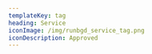 ```yaml
---
templateKey: tag
heading: Service
iconImage: /img/runbgd_service_tag.png
iconDescription: Approved
---
```

